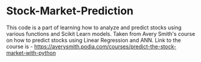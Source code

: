 # Stock-Market-Prediction
This code is a part of learning how to analyze and predict stocks using various functions and Scikit Learn models. Taken from Avery Smith's course on how to predict stocks using Linear Regression and ANN. Link to the course is - https://averysmith.podia.com/courses/predict-the-stock-market-with-python
